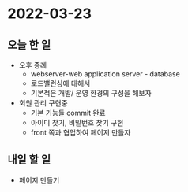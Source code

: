# 2022-03-23
## 오늘 한 일
- 오후 종례
  - webserver-web application server - database
  - 로드밸런싱에 대해서
  - 기본적은 개발/ 운영 환경의 구성을 해보자
- 회원 관리 구현중
  - 기본 기능들 commit 완료
  - 아이디 찾기, 비밀번호 찾기 구현
  - front 쪽과 협업하여 페이지 만들자
## 내일 할 일
- 페이지 만들기